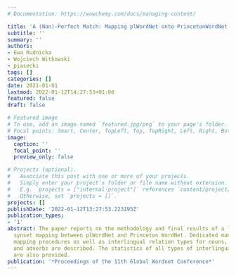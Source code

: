 ```yaml
---
# Documentation: https://wowchemy.com/docs/managing-content/

title: 'A (Non)-Perfect Match: Mapping plWordNet onto PrincetonWordNet'
subtitle: ''
summary: ''
authors:
- Ewa Rudnicka
- Wojciech Witkowski
- piasecki
tags: []
categories: []
date: 2021-01-01
lastmod: 2022-01-12T14:27:53+01:00
featured: false
draft: false

# Featured image
# To use, add an image named `featured.jpg/png` to your page's folder.
# Focal points: Smart, Center, TopLeft, Top, TopRight, Left, Right, BottomLeft, Bottom, BottomRight.
image:
  caption: ''
  focal_point: ''
  preview_only: false

# Projects (optional).
#   Associate this post with one or more of your projects.
#   Simply enter your project's folder or file name without extension.
#   E.g. `projects = ["internal-project"]` references `content/project/deep-learning/index.md`.
#   Otherwise, set `projects = []`.
projects: []
publishDate: '2022-01-12T13:27:53.223195Z'
publication_types:
- '1'
abstract: The paper reports on the methodology and final results of a large-scale
  synset mapping between plWordNet and Princeton WordNet. Dedicated manual and semi-automatic
  mapping procedures as well as interlingual relation types for nouns, verbs, adjectives
  and adverbs are described. The statistics of all types of interlingual relations
  are also provided.
publication: '*Proceedings of the 11th Global Wordnet Conference*'
---
```

